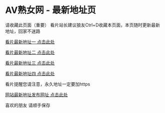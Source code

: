 <h1>AV熟女网 - 最新地址页</h1>
<p dir="auto">请收藏此页面（重要）
看片站长建议狼友Ctrl+D收藏本页面，本页随时更新最新地址，回家不迷路</p>
<p dir="auto"><a href="https://www.webmilf.com/" rel="nofollow">看片最新地址一 点击此处</a></p>
<p dir="auto"><a href="https://www.milfweb.xyz/" rel="nofollow">看片最新地址二 点击此处</a></p>
<p dir="auto"><a href="https://www.avmilf.xyz/" rel="nofollow">看片最新地址三 点击此处</a></p>
<p dir="auto"><a href="https://www.wmilf.xyz/" rel="nofollow">看片最新地址四 点击此处</a></p>
<p dir="auto">看片提醒您请注意，永久地址一定要加https</p>
<p dir="auto"><a href="https://www.webmilf.site/" rel="nofollow">网站最新地址发布网址 点击此处</a></p>
<p dir="auto">喜欢的朋友 请顺手保存</p>
